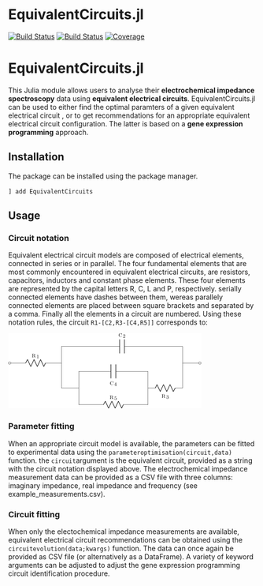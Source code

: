 # EquivalentCircuits.jl

[![Build Status](https://travis-ci.com/MaximeVH/EquivalentCircuits.jl.svg?branch=master)](https://travis-ci.com/MaximeVH/EquivalentCircuits.jl)
[![Build Status](https://ci.appveyor.com/api/projects/status/github/MaximeVH/EquivalentCircuits.jl?svg=true)](https://ci.appveyor.com/project/MaximeVH/EquivalentCircuits-jl)
[![Coverage](https://coveralls.io/repos/github/MaximeVH/EquivalentCircuits.jl/badge.svg?branch=master)](https://coveralls.io/github/MaximeVH/EquivalentCircuits.jl?branch=master)


# EquivalentCircuits.jl

This Julia module allows users to analyse their **electrochemical impedance spectroscopy** data using **equivalent electrical circuits**. EquivalentCircuits.jl can be used to either find the optimal paramters of a given equivalent electrical circuit , or to get recommendations for an appropriate equivalent electrical circuit configuration. The latter is based on a **gene expression programming** approach.

## Installation
The package can be installed using the package manager.
```julialang
] add EquivalentCircuits
```

## Usage
### Circuit notation
Equivalent electrical circuit models are composed of electrical elements, connected in series or in parallel. The four fundamental elements that are most commonly encountered in equivalent electrical circuits, are resistors, capacitors, inductors and constant phase elements. These four elements are represented by the capital letters R, C, L and P, respectively. serially connected elements have dashes between them, wereas parallely connected elements are placed between square brackets and separated by a comma. Finally all the elements in a circuit are numbered. Using these notation rules, the circuit `R1-[C2,R3-[C4,R5]]` corresponds to:

![](example_circuit.png)

### Parameter fitting
When an appropriate circuit model is available, the parameters can be fitted to experimental data using the `parameteroptimisation(circuit,data)` function. the `circuit`argument is the equivalent circuit, provided as a string with the circuit notation displayed above. The electrochemical impedance measurement data can be provided as a CSV file with three columns: imaginary impedance, real impedance and frequency (see example_measurements.csv).

### Circuit fitting
When only the electochemical impedance measurements are available, equivalent electrical circuit recommendations can be obtained using the `circuitevolution(data;kwargs)` function. The data can once again be provided as CSV file (or alternatively as a DataFrame). A variety of keyword arguments can be adjusted to adjust the gene expression programming circuit identification procedure.
